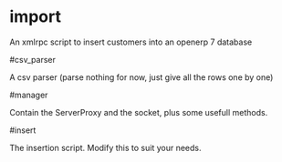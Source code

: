 import
======

An xmlrpc script to insert customers into an openerp 7 database

#csv_parser

A csv parser (parse nothing for now, just give all the rows one by one)

#manager

Contain the ServerProxy and the socket, plus some usefull methods.

#insert

The insertion script. Modify this to suit your needs.

